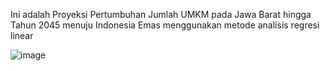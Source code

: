 Ini adalah Proyeksi Pertumbuhan Jumlah UMKM pada Jawa Barat hingga Tahun 2045 menuju Indonesia Emas menggunakan metode analisis regresi linear

![image](https://github.com/user-attachments/assets/d7273cc7-b8a2-49bd-bbcf-57a423bfffe4)
